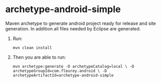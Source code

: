 archetype-android-simple
========================

Maven archetype to generate android project ready for release and site generation.
In addition all files needed by Eclipse are generated.

1. Run:

    `mvn clean install`

2. Then you are able to run:

    `mvn archetype:generate -D archetypeCatalog=local \
			    -D archetypeGroupId=com.fleurey.android \
			    -D archetypeArtifactId=archetype-android-simple`